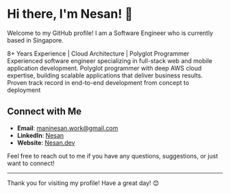 # Hi there, I'm Nesan! 👋

Welcome to my GitHub profile! I am a Software Engineer who is currently based in Singapore.

8+ Years Experience | Cloud Architecture | Polyglot Programmer
Experienced software engineer specializing in full-stack web and mobile application development. Polyglot programmer with deep AWS cloud expertise, building scalable applications that deliver business results. Proven track record in end-to-end development from concept to deployment

## Connect with Me
- **Email**: [maninesan.work@gmail.com](mailto:maninesan.work@gmail.com)
- **LinkedIn**: [Nesan](https://www.linkedin.com/in/linganesan/)
- **Website**: [Nesan.dev](https://nesan.dev)

Feel free to reach out to me if you have any questions, suggestions, or just want to connect!

---

Thank you for visiting my profile! Have a great day! 😊
